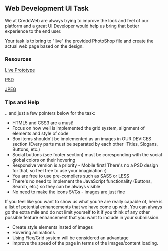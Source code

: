 ## Web Development UI Task

We at CredoWeb are always trying to improve the look and feel of our platform and a great UI Developer would help us bring that better experience to the end user.

Your task is to bring to "live" the provided PhotoShop file and create the actual web page based on the design.

### Resources

[Live Prototype](https://xd.adobe.com/view/40b99422-e29d-4c9f-9143-6a00afeb8346-15ea/)

[PSD](./psd/UI_Task_Daniela_Naydenova.psd)

[JPEG](./images/UI_Task_Daniela_Naydenova.jpg)

### Tips and Help

.. and just a few pointers below for the task:

* HTML5 and CSS3 are a must!
* Focus on how well is implemented the grid system, alignment of elements and style of code
* Box items shouldn't be implemented as an images in OUR DEVICES section (Every parts must be separated by each other -Titles, Slogans, Buttons, etc.)
* Social buttons (see footer section) must be coresponding with the social global colors on their hovering
* Responsive version is a priority - Mobile first! There's no a PSD design for that, so feel free to use your imagination :)
* You are free to use pre-compilers such as SASS or LESS
* There's no need to implement the JavaScript functionality (Buttons, Search, etc.) so they can be always visible
* No need to make the icons SVGs - images are just fine

If you feel like you want to show us what you're are really capable of, here is a list of potential enhancements that we have come up with. You can always go the extra mile and do not limit yourself to it if you think of any other possible feature enhancement that you want to include in your submission.

* Create style elements insted of images
* Hovering animations
* Using Flex/Grid system will be considered an advantage
* Improve the speed of the page in terms of the images/content loading.
